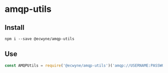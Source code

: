 # amqp-utils

## Install
```shell
npm i --save @ecwyne/amqp-utils
```

## Use
```javascript
const AMQPUtils = require('@ecwyne/amqp-utils')('amqp://USERNAME:PASSWORD@HOSTNAME')
```